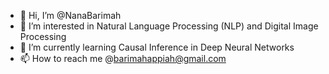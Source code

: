 - 👋 Hi, I’m @NanaBarimah
- 👀 I’m interested in Natural Language Processing (NLP) and Digital Image Processing
- 🌱 I’m currently learning Causal Inference in Deep Neural Networks 
- 📫 How to reach me @barimahappiah@gmail.com

<!---
NanaBarimah/NanaBarimah is a ✨ special ✨ repository because its `README.md` (this file) appears on your GitHub profile.
You can click the Preview link to take a look at your changes.
--->

